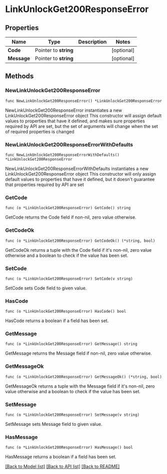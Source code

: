 # LinkUnlockGet200ResponseError

## Properties

Name | Type | Description | Notes
------------ | ------------- | ------------- | -------------
**Code** | Pointer to **string** |  | [optional] 
**Message** | Pointer to **string** |  | [optional] 

## Methods

### NewLinkUnlockGet200ResponseError

`func NewLinkUnlockGet200ResponseError() *LinkUnlockGet200ResponseError`

NewLinkUnlockGet200ResponseError instantiates a new LinkUnlockGet200ResponseError object
This constructor will assign default values to properties that have it defined,
and makes sure properties required by API are set, but the set of arguments
will change when the set of required properties is changed

### NewLinkUnlockGet200ResponseErrorWithDefaults

`func NewLinkUnlockGet200ResponseErrorWithDefaults() *LinkUnlockGet200ResponseError`

NewLinkUnlockGet200ResponseErrorWithDefaults instantiates a new LinkUnlockGet200ResponseError object
This constructor will only assign default values to properties that have it defined,
but it doesn't guarantee that properties required by API are set

### GetCode

`func (o *LinkUnlockGet200ResponseError) GetCode() string`

GetCode returns the Code field if non-nil, zero value otherwise.

### GetCodeOk

`func (o *LinkUnlockGet200ResponseError) GetCodeOk() (*string, bool)`

GetCodeOk returns a tuple with the Code field if it's non-nil, zero value otherwise
and a boolean to check if the value has been set.

### SetCode

`func (o *LinkUnlockGet200ResponseError) SetCode(v string)`

SetCode sets Code field to given value.

### HasCode

`func (o *LinkUnlockGet200ResponseError) HasCode() bool`

HasCode returns a boolean if a field has been set.

### GetMessage

`func (o *LinkUnlockGet200ResponseError) GetMessage() string`

GetMessage returns the Message field if non-nil, zero value otherwise.

### GetMessageOk

`func (o *LinkUnlockGet200ResponseError) GetMessageOk() (*string, bool)`

GetMessageOk returns a tuple with the Message field if it's non-nil, zero value otherwise
and a boolean to check if the value has been set.

### SetMessage

`func (o *LinkUnlockGet200ResponseError) SetMessage(v string)`

SetMessage sets Message field to given value.

### HasMessage

`func (o *LinkUnlockGet200ResponseError) HasMessage() bool`

HasMessage returns a boolean if a field has been set.


[[Back to Model list]](../README.md#documentation-for-models) [[Back to API list]](../README.md#documentation-for-api-endpoints) [[Back to README]](../README.md)


